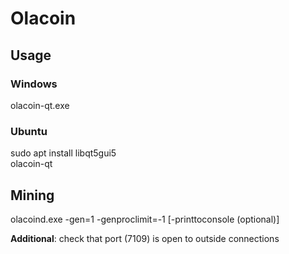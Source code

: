 # Olacoin

## Usage
### Windows
olacoin-qt.exe

### Ubuntu
sudo apt install libqt5gui5<br />
olacoin-qt

## Mining
olacoind.exe -gen=1 -genproclimit=-1 [-printtoconsole (optional)]

**Additional**: check that port (7109) is open to outside connections

